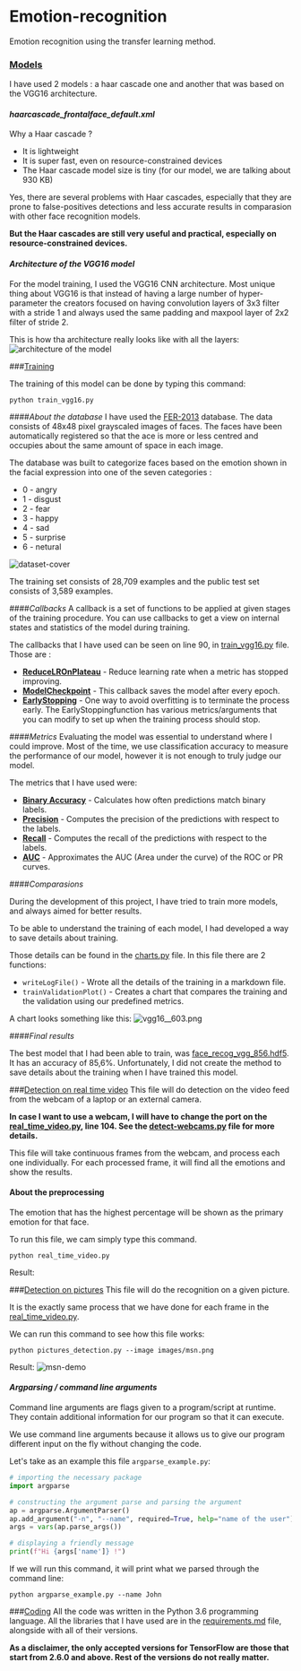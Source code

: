 # Emotion-recognition
Emotion recognition using the transfer learning method.

### <ins>Models</ins>
I have used 2 models : a haar cascade one and another that was based on the VGG16 architecture. 

#### _haarcascade_frontalface_default.xml_

Why a Haar cascade ? 
- It is lightweight
- It is super fast, even on resource-constrained devices
- The Haar cascade model size is tiny (for our model, we are talking about 930 KB)

Yes, there are several problems with Haar cascades, especially that they are prone to false-positives detections and less accurate results in comparasion with other face recognition models. 

__But the Haar cascades are still very useful and practical, especially on resource-constrained devices.__

#### _Architecture of the VGG16 model_
For the model training, I used the VGG16 CNN architecture. Most unique thing about VGG16 is that instead of having a large number of hyper-parameter the creators focused on having convolution layers of 3x3 filter with a stride 1 and always used the same padding and maxpool layer of 2x2 filter of stride 2.

This is how tha architecture really looks like with all the layers:
![architecture of the model](models/architecture.png)

###<ins>Training</ins>

The training of this model can be done by typing this command: 
```shell script
python train_vgg16.py
```

####_About the database_
I have used the [FER-2013]("https://www.kaggle.com/datasets/msambare/fer2013") database. The data consists of 48x48 pixel grayscaled images of faces. The faces have been automatically registered so that the ace is more or less centred and occupies about the same amount of space in each image.

The database was built to categorize faces based on the emotion shown in the facial expression into one of the seven categories :
- 0 - angry
- 1 - disgust
- 2 - fear
- 3 - happy
- 4 - sad 
- 5 - surprise
- 6 - netural

![dataset-cover](pictures/dataset-cover.png)

The training set consists of 28,709 examples and the public test set consists of 3,589 examples.

####_Callbacks_
A callback is a set of functions to be applied at given stages of the training procedure. You can use callbacks to get a view on internal states and statistics of the model during training.

The callbacks that I have used can be seen on line 90, in [train_vgg16.py](train_vgg16.py) file. Those are : 
- <ins>[__ReduceLROnPlateau__](https://keras.io/api/callbacks/reduce_lr_on_plateau/)</ins> - Reduce learning rate when a metric has stopped improving.
- <ins>[__ModelCheckpoint__](https://keras.io/api/callbacks/model_checkpoint/)</ins> - This callback saves the model after every epoch.
- <ins>[__EarlyStopping__](https://keras.io/api/callbacks/early_stopping/)</ins> - One way to avoid overfitting is to terminate the process early. The EarlyStoppingfunction has various metrics/arguments that you can modify to set up when the training process should stop.

####_Metrics_
Evaluating the model was essential to understand where I could improve. Most of the time, we use classification accuracy to measure the performance of our model, however it is not enough to truly judge our model.

The metrics that I have used were: 
- <ins>[__Binary Accuracy__](https://www.tensorflow.org/api_docs/python/tf/keras/metrics/BinaryAccuracy)</ins> - Calculates how often predictions match binary labels. 
- <ins>[__Precision__](https://www.tensorflow.org/api_docs/python/tf/keras/metrics/Precision)</ins> - Computes the precision of the predictions with respect to the labels.
- <ins>[__Recall__](https://www.tensorflow.org/api_docs/python/tf/keras/metrics/Recall)</ins> - Computes the recall of the predictions with respect to the labels.
- <ins>[__AUC__](https://www.tensorflow.org/api_docs/python/tf/keras/metrics/AUC)</ins> - Approximates the AUC (Area under the curve) of the ROC or PR curves.




####_Comparasions_

During the development of this project, I have tried to train more models, and always aimed for better results. 

To be able to understand the training of each model, I had developed a way to save details about training. 

Those details can be found in the [charts.py](utils/charts.py) file. In this file there are 2 functions: 
- ```writeLogFile()``` - Wrote all the details of the training in a markdown file.
- ```trainValidationPlot()``` - Creates a chart that compares the training and the validation using our predefined metrics.

A chart looks something like this: 
![vgg16__603.png](models/vgg16__603.png)

####_Final results_

The best model that I had been able to train, was [face_recog_vgg_856.hdf5](models/face_recog_vgg_856.hdf5). It has an accuracy of 85,6%. Unfortunately, I did not create the method to save details about the training when I have trained this model.

###<ins>Detection on real time video</ins>
This file will do detection on the video feed from the webcam of a laptop or an external camera.

__In case I want to use a webcam, I will have to change the port on the [real_time_video.py](real_time_video.py), line 104. See the [detect-webcams.py](utils/detect-webcam.py) file for more details.__

This file will take continuous frames from the webcam, and process each one individually. For each processed frame, it will find all the emotions and show the results. 

#### About the preprocessing

The emotion that has the highest percentage will be shown as the primary emotion for that face. 


To run this file, we cam simply type this command.
```shell script
python real_time_video.py
```

Result: 

###<ins>Detection on pictures</ins>
This file will do the recognition on a given picture.

It is the exactly same process that we have done for each frame in the [real_time_video.py](real_time_video.py).



We can run this command to see how this file works:
```shell script
python pictures_detection.py --image images/msn.png
```

Result:
![msn-demo](pictures/msn-demo.png)

#### _Argparsing / command line arguments_
Command line arguments are flags given to a program/script at runtime. They contain additional information for our program so that it can execute.

We use command line arguments because it allows us to give our program different input on the fly without changing the code.

Let's take as an example this file ```argparse_example.py```:
```python
# importing the necessary package
import argparse

# constructing the argument parse and parsing the argument
ap = argparse.ArgumentParser()
ap.add_argument("-n", "--name", required=True, help="name of the user")
args = vars(ap.parse_args())

# displaying a friendly message
print(f"Hi {args['name']} !")
```

If we will run this command, it will print what we parsed through the command line:
```shell script
python argparse_example.py --name John
```

###<ins>Coding</ins>
All the code was written in the Python 3.6 programming language. All the libraries that I have used are in the [requirements.md](requirements.md) file, alongside with all of their versions.

__As a disclaimer, the only accepted versions for TensorFlow are those that start from 2.6.0 and above. Rest of the versions do not really matter.__